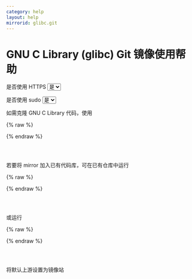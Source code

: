 ```yaml
---
category: help
layout: help
mirrorid: glibc.git
---
```


# GNU C Library (glibc) Git 镜像使用帮助

<form class="form-inline">
<div class="form-group">
	<label>是否使用 HTTPS</label>
	<select id="http-select" class="form-control content-select" data-target="#content-0,#content-1,#content-2">
	  <option data-http_protocol="https://" selected>是</option>
	  <option data-http_protocol="http://">否</option>
	</select>
</div>
</form>


<form class="form-inline">
<div class="form-group">
	<label>是否使用 sudo</label>
	<select id="sudo-select" class="form-control content-select" data-target="#content-0,#content-1,#content-2">
	  <option data-sudo="sudo " selected>是</option>
	  <option data-sudo="">否</option>
	</select>
</div>
</form>



如需克隆 GNU C Library 代码，使用



{% raw %}
<script id="template-0" type="x-tmpl-markup">
git clone {{http_protocol}}{{mirror}}
</script>
{% endraw %}

<p></p>

<pre>
<code id="content-0" class="language-plaintext" data-template="#template-0" data-select="#http-select,#sudo-select">
</code>
</pre>


若要将 mirror 加入已有代码库，可在已有仓库中运行



{% raw %}
<script id="template-1" type="x-tmpl-markup">
git remote add mirror {{http_protocol}}{{mirror}}
</script>
{% endraw %}

<p></p>

<pre>
<code id="content-1" class="language-plaintext" data-template="#template-1" data-select="#http-select,#sudo-select">
</code>
</pre>


或运行



{% raw %}
<script id="template-2" type="x-tmpl-markup">
git remote set-url origin {{http_protocol}}{{mirror}}
</script>
{% endraw %}

<p></p>

<pre>
<code id="content-2" class="language-plaintext" data-template="#template-2" data-select="#http-select,#sudo-select">
</code>
</pre>


将默认上游设置为镜像站

